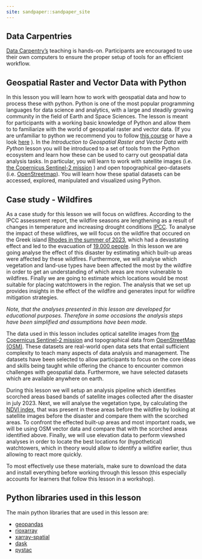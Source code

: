 ```yaml
---
site: sandpaper::sandpaper_site
---
```


## Data Carpentries

[Data Carpentry’s](https://datacarpentry.org/) teaching is hands-on. Participants are encouraged to use their own computers to ensure the proper setup of tools for an efficient workflow.

## Geospatial Raster and Vector Data with Python

In this lesson you will learn how to work with geospatial data and how to process these with python. Python is one of the most popular programming languages for data science and analytics, with a large and steadily growing community in the field of Earth and Space Sciences. The lesson is meant for participants with a working basic knowledge of Python and allow them to to familiarize with the world of geospatial raster and vector data. (If you are unfamiliar to python we recommend you to follow [this course](https://swcarpentry.github.io/python-novice-inflammation/) or have a look [here](https://greenteapress.com/thinkpython2/thinkpython2.pdf) ). In the *Introduction to Geospatial Raster and Vector Data with Python*  lesson you will be introduced to a set of tools from the Python ecosystem and learn how these can be used to carry out geospatial data analysis tasks. In particular, you will learn to work with  satellite images (i.e. [the Copernicus Sentinel-2 mission][sentinel-2] ) and open topographical geo-datasets (i.e. [OpenStreetmap][osm]). You will learn how these spatial datasets can be accessed, explored, manipulated and visualized using Python.

## Case study - Wildfires

As a case study for this lesson we will focus on wildfires. According to the IPCC assessment report, the wildfire seasons are lengthening as a result of changes in temperature and increasing drought conditions [IPCC](https://www.ipcc.ch/report/ar6/wg2/about/frequently-asked-questions/keyfaq1/). To analyse the impact of these wildfires, we will focus on the wildfire that occured on the Greek island [Rhodes in the summer of 2023](https://news.sky.com/story/wildfires-on-rhodes-force-hundreds-of-holidaymakers-to-flee-their-hotels-12925583), which had a devastating effect and led to the evacuation of [19.000 people](https://en.wikipedia.org/wiki/2023_Greece_wildfires). In this lesson we are going analyse the effect of this disaster by estimating which built-up areas were affected by these wildfires. Furthermore, we will analyse which vegetation and land-use types have been affected the most by the wildfire in order to get an understanding of which areas are more vulnerable to wildfires. Finally we are going to estimate which locations would be most suitable for placing watchtowers in the region. The analysis that we set up provides insights in the effect of the wildfire and generates input for wildfire mitigation strategies.

*Note, that the analyses presented in this lesson are developed for educational purposes. Therefore in some occasions the analysis steps have been simplified and assumptions have been made.*

The data used in this lesson includes optical satellite images from [the Copernicus Sentinel-2 mission][sentinel-2] and topographical data from [OpenStreetMap (OSM)][osm]. These datasets are real-world open data sets that entail sufficient complexity to teach many aspects of data analysis and management. The datasets have been selected to allow participants to focus on the core ideas and skills being taught while offering the chance to encounter common challenges with geospatial data. Furthermore, we have selected datasets which are available anywhere on earth.

During this lesson we will setup an analysis pipeline which identifies scorched areas based bands of satellite images collected after the disaster in july 2023. Next, we will analyse the vegetation type, by calculating the [NDVI index](https://en.wikipedia.org/wiki/Normalized_difference_vegetation_index), that was present in these areas before the wildfire by looking at satellite images before the disaster and compare them with the scorched areas. To confront the effected built-up areas and most important roads, we will be using OSM vector data and compare that with the scorched areas identified above. Finally, we will use elevation data to perform viewshed analyses in order to locate the best locations for (hypothetical) watchtowers, which in theory would allow to identify a wildfire earlier, thus allowing to react more quickly.

To most effectively use these materials, make sure to download the data and install everything before working through this lesson (this especially accounts for learners that follow this lesson in a workshop).

## Python libraries used in this lesson

The main python libraries that are used in this lesson are:

- [geopandas](https://geopandas.org/en/stable/)
- [rioxarray](https://github.com/corteva/rioxarray)
- [xarray-spatial](https://xarray-spatial.org/)
- [dask](https://www.dask.org/)
- [pystac](https://pystac.readthedocs.io/en/stable/)

[sentinel-2]: https://sentinel.esa.int/web/sentinel/missions/sentinel-2
[osm]: https://www.openstreetmap.org/#map=14/45.2935/18.7986
